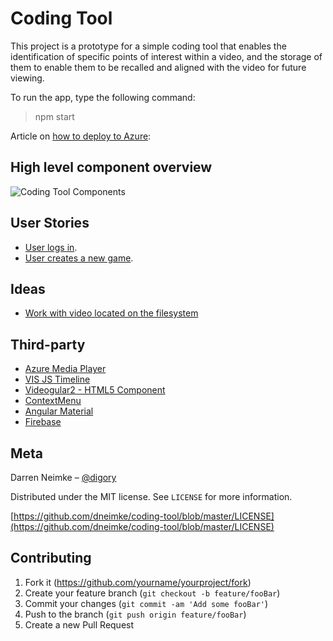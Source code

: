 # Coding Tool

This project is a prototype for a simple coding tool that enables the identification of specific points of interest within a video, and the storage of them to enable them to be recalled and aligned with the video for future viewing.

To run the app, type the following command:

  > npm start

Article on [how to deploy to Azure](https://johnpapa.net/deploy-angular-to-azure-vsts-angular-cli/):

## High level component overview

![Coding Tool Components](https://github.com/dneimke/coding-tool/blob/master/images/coding-tool-components.png?raw=true)

## User Stories

* [User logs in](https://github.com/dneimke/coding-tool/wiki/Login-User-Story).
* [User creates a new game](https://github.com/dneimke/coding-tool/wiki/Create-Game-User-Story).

## Ideas

* [Work with video located on the filesystem](https://stackoverflow.com/questions/8885701/play-local-hard-drive-video-file-with-html5-video-tag)

## Third-party

* [Azure Media Player](http://amp.azure.net/libs/amp/latest/docs/index.html)
* [VIS JS Timeline](http://visjs.org/timeline_examples.html)
* [Videogular2 - HTML5 Component](https://github.com/videogular/videogular2)
* [ContextMenu](https://github.com/isaacplmann/ngx-contextmenu)
* [Angular Material](https://material.angular.io)
* [Firebase](https://firebase.google.com/)

## Meta

Darren Neimke – [@digory](https://twitter.com/digory)

Distributed under the MIT license. See ``LICENSE`` for more information.

[https://github.com/dneimke/coding-tool/blob/master/LICENSE](https://github.com/dneimke/coding-tool/blob/master/LICENSE)

## Contributing

1. Fork it (<https://github.com/yourname/yourproject/fork>)
2. Create your feature branch (`git checkout -b feature/fooBar`)
3. Commit your changes (`git commit -am 'Add some fooBar'`)
4. Push to the branch (`git push origin feature/fooBar`)
5. Create a new Pull Request

